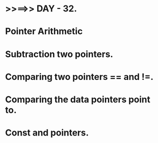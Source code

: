 # >>==>> DAY - 32.

# Pointer Arithmetic

# Subtraction two pointers.

# Comparing two pointers == and !=.

# Comparing the data pointers point to.

# Const and pointers.
